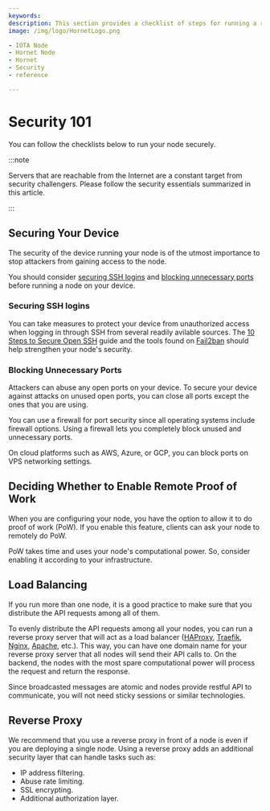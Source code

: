 ```yaml
---
keywords:
description: This section provides a checklist of steps for running a reliable and secure node.
image: /img/logo/HornetLogo.png

- IOTA Node 
- Hornet Node
- Hornet
- Security
- reference

---
```



# Security 101

You can follow the checklists below to run your node securely.

:::note

Servers that are reachable from the Internet are a constant target from security challengers. Please follow the security essentials summarized in this article.

:::

## Securing Your Device

The security of the device running your node is of the utmost importance to stop attackers from gaining access to the node.

You should consider [securing SSH logins](#securing-ssh-logins) and [blocking unnecessary ports](#blocking-unnecessary-ports) before running a node on your device.



### Securing SSH logins

You can take measures to protect your device from unauthorized access when logging in through SSH from several readily avilable sources. The [10 Steps to Secure Open SSH](https://blog.devolutions.net/2017/04/10-steps-to-secure-open-ssh) guide and the tools found on [Fail2ban](https://www.fail2ban.org/wiki/index.php/Main_Page) should help strengthen your node's security.

### Blocking Unnecessary Ports

Attackers can abuse any open ports on your device. To secure your device against attacks on unused open ports, you can close all ports except the ones that you are using.

You can use a firewall for port security since all operating systems include firewall options. Using a firewall lets you completely block unused and unnecessary ports.

On cloud platforms such as AWS, Azure, or GCP, you can block ports on VPS networking settings.

## Deciding Whether to Enable Remote Proof of Work

When you are configuring your node, you have the option to allow it to do proof of work (PoW). If you enable this feature, clients can ask your node to remotely do PoW.

PoW takes time and uses your node's computational power. So, consider enabling it according to your infrastructure.

## Load Balancing

If you run more than one node, it is a good practice to make sure that you distribute the API requests among all of them.

To evenly distribute the API requests among all your nodes, you can run a reverse proxy server that will act as a load balancer ([HAProxy](http://www.haproxy.org/), [Traefik](https://traefik.io/), [Nginx](https://www.nginx.com/), [Apache](https://www.apache.org/), etc.). This way, you can have one domain name for your reverse proxy server that all nodes will send their API calls to. On the backend, the nodes with the most spare computational power will process the request and return the response.

Since broadcasted messages are atomic and nodes provide restful API to communicate, you will not need sticky sessions or similar technologies.

## Reverse Proxy

We recommend that you use a reverse proxy in front of a node is even if you are deploying a single node. Using a reverse proxy adds an additional security layer that can handle tasks such as:

- IP address filtering. 
- Abuse rate limiting. 
- SSL encrypting.
- Additional authorization layer.
